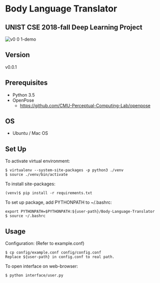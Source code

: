 Body Language Translator
========================

UNIST CSE 2018-fall Deep Learning Project
-----------------------------------------
![v0 0 1-demo](https://user-images.githubusercontent.com/30262658/50344588-f7983680-056e-11e9-9134-aef8ca680149.gif)  

Version
-------
v0.0.1

Prerequisites
-------------
- Python 3.5
- OpenPose
  - https://github.com/CMU-Perceptual-Computing-Lab/openpose

OS
---
- Ubuntu / Mac OS

Set Up
------
To activate virtual environment:    
```
$ virtualenv --system-site-packages -p python3 ./venv
$ source ./venv/bin/activate
```    
To install site-packages:    
```
(venv)$ pip install -r requirements.txt
```
To set up package, add PYTHONPATH to ~/.bashrc:
```
export PYTHONPATH=$PYTHONPATH:${user-path}/Body-Language-Translator
$ source ~/.bashrc
```

Usage
-----
Configuration: (Refer to example.conf)  
```
$ cp config/example.conf config/config.conf
Replace ${user-path} in config.conf to real path.
```
  
To open interface on web-browser:
```
$ python interface/user.py
```


